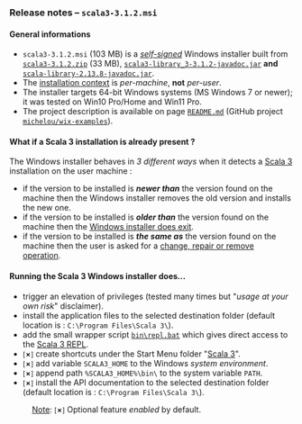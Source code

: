 ### Release notes &ndash; `scala3-3.1.2.msi`

#### General informations
- `scala3-3.1.2.msi` (103 MB) is a [*self-signed*](https://en.wikipedia.org/wiki/Self-signed_certificate) Windows installer built from [`scala3-3.1.2.zip`](https://github.com/lampepfl/dotty/releases/tag/3.1.1) (33 MB), [`scala3-library_3-3.1.2-javadoc.jar`](https://repo1.maven.org/maven2/org/scala-lang/scala3-library_3/3.1.2/) **and**  [`scala-library-2.13.8-javadoc.jar`](https://repo1.maven.org/maven2/org/scala-lang/scala-library/2.13.8/).
- The [installation context](https://docs.microsoft.com/en-us/windows/win32/msi/installation-context) is *per-machine*, **not** *per-user*.
- The installer targets 64-bit Windows systems (MS Windows 7 or newer); it was tested on Win10 Pro/Home and Win11 Pro.
- The project description is available on page [`README.md`](../../scala3-examples/README.md) (GitHub project [`michelou/wix-examples`](https://github.com/michelou/wix-examples)).

#### What if a Scala 3 installation is already present ?
The Windows installer behaves in *3 different ways* when it detects a [Scala 3](https://dotty.epfl.ch) installation on the user machine :
- if the version to be installed is ***newer than*** the version found on the machine then the Windows installer removes the old version and installs the new one.
- if the version to be installed is ***older than*** the version found on the machine then the [Windows installer does exit](../../scala3-examples/images/Scala3Features_LaterAlreadyInstalled.png).
- if the version to be installed is ***the same as*** the version found on the machine then the user is asked for a [change, repair or remove operation](../../scala3-examples/images/Scala3Features_ChangeOrRepair.png).

#### Running the Scala 3 Windows installer does...
- trigger an elevation of privileges (tested many times but "*usage at your own risk*" disclaimer).
- install the application files to the selected destination folder (default location is : `C:\Program Files\Scala 3\`).
- add the small wrapper script [`bin\repl.bat`](../../scala3-examples/Scala3First/src/resources/repl.bat) which gives direct access to the [Scala 3 REPL](../../scala3-examples/images/Scala3First_REPL.png).
- <small>[<b>&cross;</b>]</small> create shortcuts under the Start Menu folder "[Scala 3](../../scala3-examples/images/Scala3First_Menu.png)".
- <small>[<b>&cross;</b>]</small> add variable `SCALA3_HOME` to the Windows *system environment*.
- <small>[<b>&cross;</b>]</small> append path `%SCALA3_HOME%\bin\` to the system variable `PATH`.
- <small>[<b>&cross;</b>]</small> install the API documentation to the selected destination folder (default location is : `C:\Program Files\Scala 3\`).

<dl><dd><ins>Note</ins>: <small>[<b>&cross;</b>]</small> Optional feature <i>enabled</i> by default.</dd></dl>